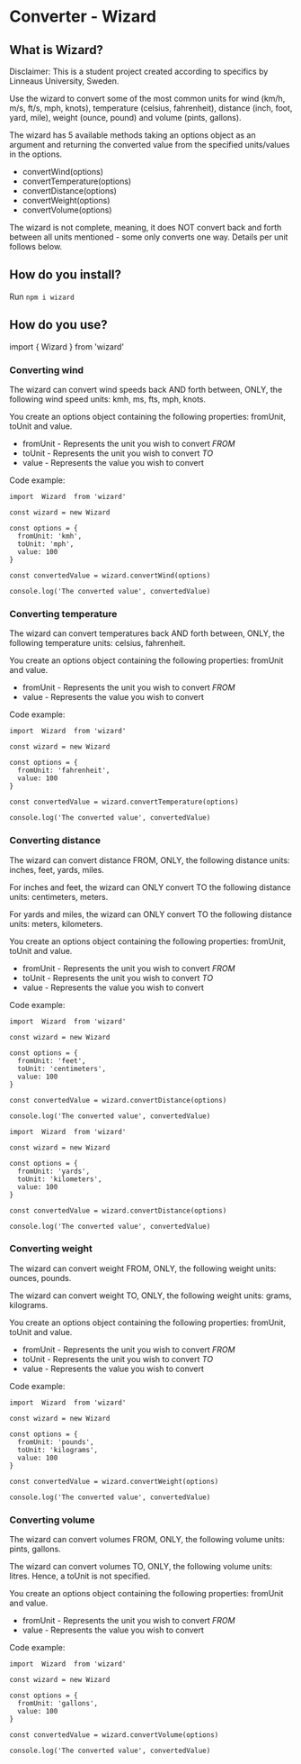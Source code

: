 # Converter - Wizard

## What is Wizard?

Disclaimer: This is a student project created according to specifics by Linneaus University, Sweden.

Use the wizard to convert some of the most common units for wind (km/h, m/s, ft/s, mph, knots), temperature (celsius, fahrenheit), distance (inch, foot, yard, mile), weight (ounce, pound) and volume (pints, gallons).

The wizard has 5 available methods taking an options object as an argument and returning the converted value from the specified units/values in the options.

* convertWind(options)
* convertTemperature(options)
* convertDistance(options)
* convertWeight(options)
* convertVolume(options)

The wizard is not complete, meaning, it does NOT convert back and forth between all units mentioned - some only converts one way. Details per unit follows below.

## How do you install?

Run `npm i wizard`


## How do you use?

import { Wizard } from 'wizard'

### Converting wind

The wizard can convert wind speeds back AND forth between, ONLY, the following wind speed units: kmh, ms, fts, mph, knots.

You create an options object containing the following properties: fromUnit, toUnit and value.

* fromUnit - Represents the unit you wish to convert *FROM*
* toUnit - Represents the unit you wish to convert *TO*
* value - Represents the value you wish to convert

Code example:

```
import  Wizard  from 'wizard'

const wizard = new Wizard

const options = {
  fromUnit: 'kmh',
  toUnit: 'mph',
  value: 100
}

const convertedValue = wizard.convertWind(options)

console.log('The converted value', convertedValue)

```

### Converting temperature

The wizard can convert temperatures back AND forth between, ONLY, the following temperature units: celsius, fahrenheit.

You create an options object containing the following properties: fromUnit and value.

* fromUnit - Represents the unit you wish to convert *FROM*
* value - Represents the value you wish to convert

Code example:

```
import  Wizard  from 'wizard'

const wizard = new Wizard

const options = {
  fromUnit: 'fahrenheit',
  value: 100
}

const convertedValue = wizard.convertTemperature(options)

console.log('The converted value', convertedValue)

```

### Converting distance

The wizard can convert distance FROM, ONLY, the following distance units: inches, feet, yards, miles.

For inches and feet, the wizard can ONLY convert TO the following distance units: centimeters, meters.

For yards and miles, the wizard can ONLY convert TO the following distance units: meters, kilometers.

You create an options object containing the following properties: fromUnit, toUnit and value.

* fromUnit - Represents the unit you wish to convert *FROM*
* toUnit - Represents the unit you wish to convert *TO*
* value - Represents the value you wish to convert

Code example:

```
import  Wizard  from 'wizard'

const wizard = new Wizard

const options = {
  fromUnit: 'feet',
  toUnit: 'centimeters',
  value: 100
}

const convertedValue = wizard.convertDistance(options)

console.log('The converted value', convertedValue)

```

```
import  Wizard  from 'wizard'

const wizard = new Wizard

const options = {
  fromUnit: 'yards',
  toUnit: 'kilometers',
  value: 100
}

const convertedValue = wizard.convertDistance(options)

console.log('The converted value', convertedValue)

```

### Converting weight

The wizard can convert weight FROM, ONLY, the following weight units: ounces, pounds.

The wizard can convert weight TO, ONLY, the following weight units: grams, kilograms.

You create an options object containing the following properties: fromUnit, toUnit and value.

* fromUnit - Represents the unit you wish to convert *FROM*
* toUnit - Represents the unit you wish to convert *TO*
* value - Represents the value you wish to convert

Code example:

```
import  Wizard  from 'wizard'

const wizard = new Wizard

const options = {
  fromUnit: 'pounds',
  toUnit: 'kilograms',
  value: 100
}

const convertedValue = wizard.convertWeight(options)

console.log('The converted value', convertedValue)

```

### Converting volume

The wizard can convert volumes FROM, ONLY, the following volume units: pints, gallons.

The wizard can convert volumes TO, ONLY, the following volume units: litres. Hence, a toUnit is not specified.

You create an options object containing the following properties: fromUnit and value.

* fromUnit - Represents the unit you wish to convert *FROM*
* value - Represents the value you wish to convert

Code example:

```
import  Wizard  from 'wizard'

const wizard = new Wizard

const options = {
  fromUnit: 'gallons',
  value: 100
}

const convertedValue = wizard.convertVolume(options)

console.log('The converted value', convertedValue)

```